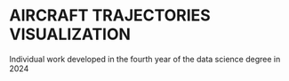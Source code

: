 # AIRCRAFT TRAJECTORIES VISUALIZATION

Individual work developed in the fourth year of the data science degree in 2024
